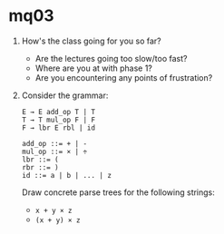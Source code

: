 # mq03

1. How's the class going for you so far?

	- Are the lectures going too slow/too fast?
	- Where are you at with phase 1?
	- Are you encountering any points of frustration?

1. Consider the grammar:

	```
	E → E add_op T | T
	T → T mul_op F | F
	F → lbr E rbl | id

	add_op ::= + | -
	mul_op ::= × | ÷
	lbr ::= (
	rbr ::= )
	id ::= a | b | ... | z
	```

	Draw concrete parse trees for the following strings:

	- `x + y × z`
	- `(x + y) × z`
